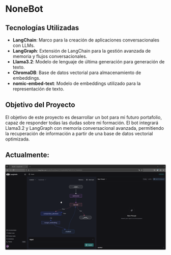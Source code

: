 # NoneBot

## Tecnologías Utilizadas

- **LangChain**: Marco para la creación de aplicaciones conversacionales con LLMs.
- **LangGraph**: Extensión de LangChain para la gestión avanzada de memoria y flujos conversacionales.
- **Llama3.2**: Modelo de lenguaje de última generación para generación de texto.
- **ChromaDB**: Base de datos vectorial para almacenamiento de embeddings.
- **nomic-embed-text**: Modelo de embeddings utilizado para la representación de texto.

## Objetivo del Proyecto

El objetivo de este proyecto es desarrollar un bot para mi futuro portafolio, capaz de responder todas las dudas sobre mi formación. El bot integrará Llama3.2 y LangGraph con memoria conversacional avanzada, permitiendo la recuperación de información a partir de una base de datos vectorial optimizada.

## Actualmente:

![Captura de pantalla del proyecto](./Backend/static/screenshot_13012025_141548.jpg)
